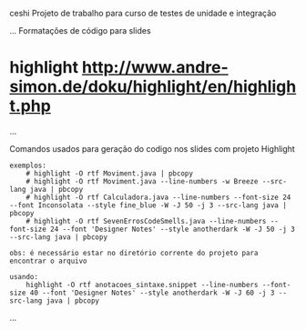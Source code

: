 ceshi
Projeto de trabalho para curso de testes de unidade e integração

...
Formatações de código para slides
# highlight http://www.andre-simon.de/doku/highlight/en/highlight.php
...

Comandos usados para geração do codigo nos slides com projeto Highlight

	exemplos:
		# highlight -O rtf Moviment.java | pbcopy
		# highlight -O rtf Moviment.java --line-numbers -w Breeze --src-lang java | pbcopy
		# highlight -O rtf Calculadora.java --line-numbers --font-size 24 --font Inconsolata --style fine_blue -W -J 50 -j 3 --src-lang java | pbcopy
		# highlight -O rtf SevenErrosCodeSmells.java --line-numbers --font-size 24 --font 'Designer Notes' --style anotherdark -W -J 50 -j 3 --src-lang java | pbcopy
	
	obs: é necessário estar no diretório corrente do projeto para encontrar o arquivo
	
	usando:
		highlight -O rtf anotacoes_sintaxe.snippet --line-numbers --font-size 40 --font 'Designer Notes' --style anotherdark -W -J 60 -j 3 --src-lang java | pbcopy

...